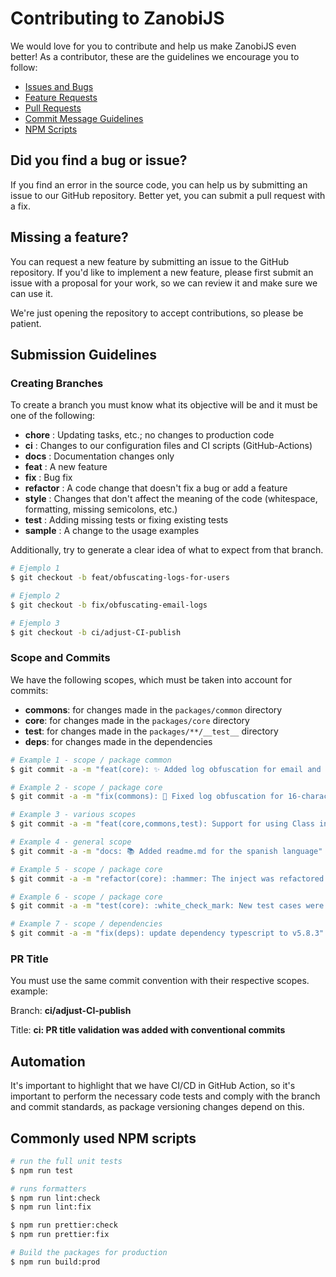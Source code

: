 # Contributing to ZanobiJS

We would love for you to contribute and help us make ZanobiJS even better! As a contributor, these are the guidelines we encourage you to follow:

<!--* [Code of Conduct](#coc)-->

- [Issues and Bugs](#issue)
- [Feature Requests](#feature)
- [Pull Requests](#branches)
- [Commit Message Guidelines](#commits)
- [NPM Scripts](#scripts)


## <a name="issue"></a> Did you find a bug or issue?

If you find an error in the source code, you can help us by submitting an issue to our GitHub repository. Better yet, you can submit a pull request with a fix.

## <a name="feature"></a> Missing a feature?

You can request a new feature by submitting an issue to the GitHub repository. If you'd like to implement a new feature, please first submit an issue with a proposal for your work, so we can review it and make sure we can use it.

We're just opening the repository to accept contributions, so please be patient.

## Submission Guidelines

### <a name="branches"></a> Creating Branches

To create a branch you must know what its objective will be and it must be one of the following:

- **chore** : Updating tasks, etc.; no changes to production code
- **ci** : Changes to our configuration files and CI scripts (GitHub-Actions)
- **docs** : Documentation changes only
- **feat** : A new feature
- **fix** : Bug fix
- **refactor** : A code change that doesn't fix a bug or add a feature
- **style** : Changes that don't affect the meaning of the code (whitespace, formatting, missing semicolons, etc.)
- **test** : Adding missing tests or fixing existing tests
- **sample** : A change to the usage examples

Additionally, try to generate a clear idea of ​​what to expect from that branch.

```bash
# Ejemplo 1
$ git checkout -b feat/obfuscating-logs-for-users

# Ejemplo 2
$ git checkout -b fix/obfuscating-email-logs

# Ejemplo 3
$ git checkout -b ci/adjust-CI-publish
```

### <a name="commits"></a>Scope and Commits

We have the following scopes, which must be taken into account for commits:

- **commons**: for changes made in the `packages/common` directory
- **core**: for changes made in the `packages/core` directory
- **test**: for changes made in the `packages/**/__test__` directory
- **deps**: for changes made in the dependencies

```bash
# Example 1 - scope / package common
$ git commit -a -m "feat(core): ✨ Added log obfuscation for email and credit cards"

# Example 2 - scope / package core
$ git commit -a -m "fix(commons): 🐛 Fixed log obfuscation for 16-character credit card numbers"

# Example 3 - various scopes
$ git commit -a -m "feat(core,commons,test): Support for using Class in the service as a provider"

# Example 4 - general scope
$ git commit -a -m "docs: 📚 Added readme.md for the spanish language"

# Example 5 - scope / package core
$ git commit -a -m "refactor(core): :hammer: The inject was refactored by code smell"

# Example 6 - scope / package core
$ git commit -a -m "test(core): :white_check_mark: New test cases were added for injector coverage"

# Example 7 - scope / dependencies
$ git commit -a -m "fix(deps): update dependency typescript to v5.8.3"
```

### <a name="PRTitle"></a>PR Title

You must use the same commit convention with their respective scopes. example: 

Branch: **ci/adjust-CI-publish**

Title: **ci: PR title validation was added with conventional commits**


## <a name="CICD"></a>Automation

It's important to highlight that we have CI/CD in GitHub Action, so it's important to perform the necessary code tests and comply with the branch and commit standards, as package versioning changes depend on this.

## <a name="scripts"></a>Commonly used NPM scripts

```bash
# run the full unit tests
$ npm run test

# runs formatters
$ npm run lint:check
$ npm run lint:fix

$ npm run prettier:check
$ npm run prettier:fix

# Build the packages for production
$ npm run build:prod
```
